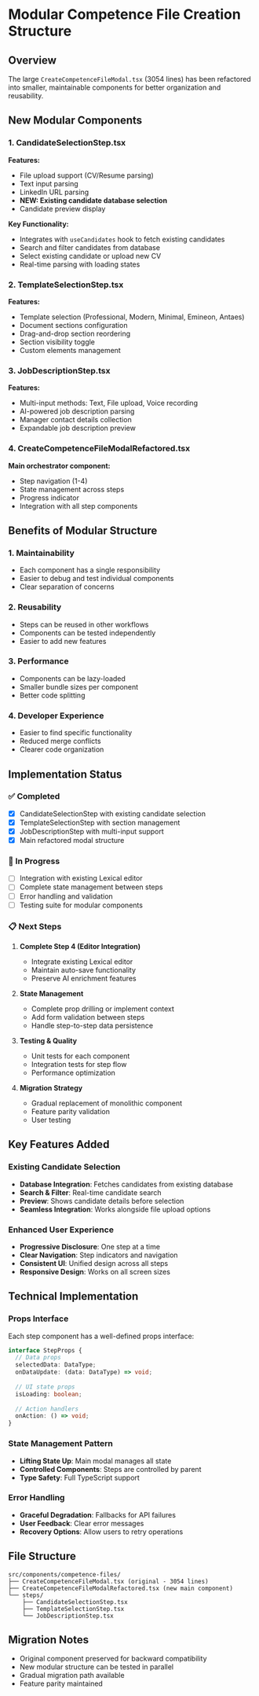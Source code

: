 # Modular Competence File Creation Structure

## Overview
The large `CreateCompetenceFileModal.tsx` (3054 lines) has been refactored into smaller, maintainable components for better organization and reusability.

## New Modular Components

### 1. CandidateSelectionStep.tsx
**Features:**
- File upload support (CV/Resume parsing)
- Text input parsing
- LinkedIn URL parsing
- **NEW: Existing candidate database selection**
- Candidate preview display

**Key Functionality:**
- Integrates with `useCandidates` hook to fetch existing candidates
- Search and filter candidates from database
- Select existing candidate or upload new CV
- Real-time parsing with loading states

### 2. TemplateSelectionStep.tsx
**Features:**
- Template selection (Professional, Modern, Minimal, Emineon, Antaes)
- Document sections configuration
- Drag-and-drop section reordering
- Section visibility toggle
- Custom elements management

### 3. JobDescriptionStep.tsx
**Features:**
- Multi-input methods: Text, File upload, Voice recording
- AI-powered job description parsing
- Manager contact details collection
- Expandable job description preview

### 4. CreateCompetenceFileModalRefactored.tsx
**Main orchestrator component:**
- Step navigation (1-4)
- State management across steps
- Progress indicator
- Integration with all step components

## Benefits of Modular Structure

### 1. **Maintainability**
- Each component has a single responsibility
- Easier to debug and test individual components
- Clear separation of concerns

### 2. **Reusability**
- Steps can be reused in other workflows
- Components can be tested independently
- Easier to add new features

### 3. **Performance**
- Components can be lazy-loaded
- Smaller bundle sizes per component
- Better code splitting

### 4. **Developer Experience**
- Easier to find specific functionality
- Reduced merge conflicts
- Clearer code organization

## Implementation Status

### ✅ Completed
- [x] CandidateSelectionStep with existing candidate selection
- [x] TemplateSelectionStep with section management
- [x] JobDescriptionStep with multi-input support
- [x] Main refactored modal structure

### 🔄 In Progress
- [ ] Integration with existing Lexical editor
- [ ] Complete state management between steps
- [ ] Error handling and validation
- [ ] Testing suite for modular components

### 📋 Next Steps
1. **Complete Step 4 (Editor Integration)**
   - Integrate existing Lexical editor
   - Maintain auto-save functionality
   - Preserve AI enrichment features

2. **State Management**
   - Complete prop drilling or implement context
   - Add form validation between steps
   - Handle step-to-step data persistence

3. **Testing & Quality**
   - Unit tests for each component
   - Integration tests for step flow
   - Performance optimization

4. **Migration Strategy**
   - Gradual replacement of monolithic component
   - Feature parity validation
   - User testing

## Key Features Added

### Existing Candidate Selection
- **Database Integration**: Fetches candidates from existing database
- **Search & Filter**: Real-time candidate search
- **Preview**: Shows candidate details before selection
- **Seamless Integration**: Works alongside file upload options

### Enhanced User Experience
- **Progressive Disclosure**: One step at a time
- **Clear Navigation**: Step indicators and navigation
- **Consistent UI**: Unified design across all steps
- **Responsive Design**: Works on all screen sizes

## Technical Implementation

### Props Interface
Each step component has a well-defined props interface:
```typescript
interface StepProps {
  // Data props
  selectedData: DataType;
  onDataUpdate: (data: DataType) => void;
  
  // UI state props
  isLoading: boolean;
  
  // Action handlers
  onAction: () => void;
}
```

### State Management Pattern
- **Lifting State Up**: Main modal manages all state
- **Controlled Components**: Steps are controlled by parent
- **Type Safety**: Full TypeScript support

### Error Handling
- **Graceful Degradation**: Fallbacks for API failures
- **User Feedback**: Clear error messages
- **Recovery Options**: Allow users to retry operations

## File Structure
```
src/components/competence-files/
├── CreateCompetenceFileModal.tsx (original - 3054 lines)
├── CreateCompetenceFileModalRefactored.tsx (new main component)
└── steps/
    ├── CandidateSelectionStep.tsx
    ├── TemplateSelectionStep.tsx
    └── JobDescriptionStep.tsx
```

## Migration Notes
- Original component preserved for backward compatibility
- New modular structure can be tested in parallel
- Gradual migration path available
- Feature parity maintained 